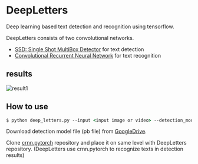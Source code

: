 # DeepLetters

Deep learning based text detection and recognition using tensorflow.

DeepLetters consists of two convolutional networks.
* [SSD: Single Shot MultiBox Detector](https://arxiv.org/abs/1512.02325) for text detection
* [Convolutional Recurrent Neural Network](https://arxiv.org/abs/1507.05717) for text recognition

## results

![result1](results/result.jpg)

## How to use

```csh
$ python deep_letters.py --input <input image or video> --detection_model_path <detection_model_pb> --detection_th <th> --recognition_model_path <recognition_model.pth>
```

Download detection model file (pb file) from [GoogleDrive](https://drive.google.com/open?id=1qXlfxkDdvW3dFS6NPZdC3VOmhb9DUsSf).

Clone [crnn.pytorch](https://github.com/meijieru/crnn.pytorch) repository and place it on same level with DeepLetters repository. (DeepLetters use crnn.pytorch to recognize texts in detection results)
